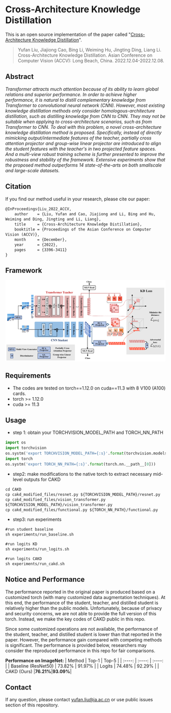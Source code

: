 # Cross-Architecture Knowledge Distillation

This is an open source implementation of the paper called "[Cross-Architecture Knowledge Distillation](https://openaccess.thecvf.com/content/ACCV2022/html/Liu_Cross-Architecture_Knowledge_Distillation_ACCV_2022_paper.html)".

> Yufan Liu, Jiajiong Cao, Bing Li, Weiming Hu, Jingting Ding, Liang Li. Cross-Architecture Knowledge Distillation. Asian Conference on Computer Vision (ACCV): Long Beach, China. 2022.12.04-2022.12.08.

## Abstract
*Transformer attracts much attention because of its ability to learn global relations and superior performance. In order to achieve higher performance, it is natural to distill complementary knowledge from Transformer to convolutional neural network (CNN). However, most existing knowledge distillation methods only consider homologous-architecture distillation, such as distilling knowledge from CNN to CNN. They may not be suitable when applying to cross-architecture scenarios, such as from Transformer to CNN. To deal with this problem, a novel cross-architecture knowledge distillation method is proposed. Specifically, instead of directly mimicking output/intermediate features of the teacher, partially cross attention projector and group-wise linear projector are introduced to align the student features with the teacher's in two projected feature spaces. And a multi-view robust training scheme is further presented to improve the robustness and stability of the framework. Extensive experiments
show that the proposed method outperforms 14 state-of-the-arts on both smallscale and large-scale datasets.*

## Citation
If you find our method useful in your research, please cite our paper: 
````
@InProceedings{Liu_2022_ACCV,
    author    = {Liu, Yufan and Cao, Jiajiong and Li, Bing and Hu, Weiming and Ding, Jingting and Li, Liang},
    title     = {Cross-Architecture Knowledge Distillation},
    booktitle = {Proceedings of the Asian Conference on Computer Vision (ACCV)},
    month     = {December},
    year      = {2022},
    pages     = {3396-3411}
}
````

## Framework
![Framework](./img/framework.png "Framework")

## Requirements

- The codes are tested on torch==1.12.0 on cuda==11.3 with 8 V100 (A100) cards.
- torch >= 1.12.0
- cuda >= 11.3

## Usage
- step 1: obtain your TORCHVISION_MODEL_PATH and TORCH_NN_PATH
```python
import os
import torchvision
os.systm('export TORCHVISION_MODEL_PATH={:s}'.format(torchvision.models.__path__[0]))
import torch
os.systm('export TORCH_NN_PATH={:s}'.format(torch.nn.__path__[0]))
```
- step2: make modifications to the native torch to extract necessary mid-level outputs for CAKD
```shell
cd CAKD
cp cakd_modified_files/resnet.py ${TORCHVISION_MODEL_PATH}/resnet.py
cp cakd_modified_files/vision_transformer.py ${TORCHVISION_MODEL_PATH}/vision_transformer.py
cp cakd_modified_files/functional.py ${TORCH_NN_PATH}/functional.py
```

- step3: run experiments
```shell
#run student baseline
sh experiments/run_baseline.sh
```
```shell
#run logits KD
sh experiments/run_logits.sh
```
```shell
#run logits CAKD
sh experiments/run_cakd.sh
```

## Notice and Performance
The performance reported in the original paper is produced based on a customized torch (with many customized data augmentation techniques). At this end, the performance of the student, teacher, and distilled student is relatively higher than the public models. Unfortunately, because of privacy and security concerns, we are not able to provide the full version of this torch. Instead, we make the key codes of CAKD public in this repo.

Since some customized operations are not available, the performance of the student, teacher, and distilled student is lower than that reported in the paper. However, the performance gain compared with competing methods is significant. The performance is provided below, researchers may consider the reproduced performance in this repo for fair comparisons.


**Performance on ImageNet:**
|        Method        |   Top-1  |   Top-5  |
|        :----:        |  :----:  |  :----:  |
| Baseline (ResNet50)  |  73.82%  |  91.97%  |
|       Logits         |  74.48%  |  92.29%  |
|    CAKD (Ours)       |**76.21%**|**93.09%**|




## Contact
If any question, please contact yufan.liu@ia.ac.cn or use public issues section of this repository.
